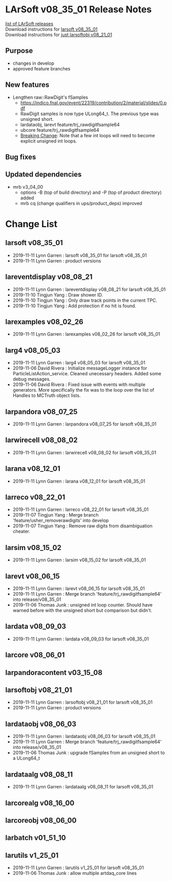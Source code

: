 # LArSoft v08_35_01 Release Notes



[list of LArSoft releases](LArSoft_release_list)  
Download instructions for [larsoft v08_35_01](https://scisoft.fnal.gov/scisoft/bundles/larsoft/v08_35_01/larsoft-v08_35_01.html)  
Download instructions for [just larsoftobj v08_21_01](https://scisoft.fnal.gov/scisoft/bundles/larsoftobj/v08_21_01/larsoftobj-v08_21_01.html)

## Purpose

-   changes in develop
-   approved feature branches

## New features

-   Lengthen raw::RawDigit's fSamples
    -   https://indico.fnal.gov/event/22319/contribution/2/material/slides/0.pdf
    -   RawDigit samples is now type ULong64_t. The previous type was unsigned short.
    -   lardataobj, larevt feature/trj_rawdigitfsample64
    -   ubcore feature/trj_rawdigitfsample64
    -   [Breaking Change](Breaking_Changes#Lengthen-rawRawDigit-fSamples): Note that a few int loops will need to become explicit unsigned int loops.

## Bug fixes

## Updated dependencies

-   mrb v3_04_00
    -   options -B (top of build directory) and -P (top of product directory) added
    -   mrb cq (change qualifiers in ups/product_deps) improved

# Change List

## larsoft v08_35_01

-   2019-11-11 Lynn Garren : larsoft v08_35_01 for larsoft v08_35_01
-   2019-11-11 Lynn Garren : product versions

## lareventdisplay v08_08_21

-   2019-11-11 Lynn Garren : lareventdisplay v08_08_21 for larsoft v08_35_01
-   2019-11-10 Tingjun Yang : Draw shower ID.
-   2019-11-10 Tingjun Yang : Only draw track points in the current TPC.
-   2019-11-10 Tingjun Yang : Add protection if no hit is found.

## larexamples v08_02_26

-   2019-11-11 Lynn Garren : larexamples v08_02_26 for larsoft v08_35_01

## larg4 v08_05_03

-   2019-11-11 Lynn Garren : larg4 v08_05_03 for larsoft v08_35_01
-   2019-11-06 David Rivera : Initialize messageLogger instance for ParticleListAction_service. Cleaned unecessary headers. Added some debug messages.
-   2019-11-06 David Rivera : Fixed issue with events with multiple generators. More specifically the fix was to the loop over the list of Handles to MCTruth object lists.

## larpandora v08_07_25

-   2019-11-11 Lynn Garren : larpandora v08_07_25 for larsoft v08_35_01

## larwirecell v08_08_02

-   2019-11-11 Lynn Garren : larwirecell v08_08_02 for larsoft v08_35_01

## larana v08_12_01

-   2019-11-11 Lynn Garren : larana v08_12_01 for larsoft v08_35_01

## larreco v08_22_01

-   2019-11-11 Lynn Garren : larreco v08_22_01 for larsoft v08_35_01
-   2019-11-07 Tingjun Yang : Merge branch 'feature/usher_removerawdigits' into develop
-   2019-11-07 Tingjun Yang : Remove raw digits from disambiguation cheater.

## larsim v08_15_02

-   2019-11-11 Lynn Garren : larsim v08_15_02 for larsoft v08_35_01

## larevt v08_06_15

-   2019-11-11 Lynn Garren : larevt v08_06_15 for larsoft v08_35_01
-   2019-11-11 Lynn Garren : Merge branch 'feature/trj_rawdigitfsample64' into release/v08_35_01
-   2019-11-06 Thomas Junk : unsigned int loop counter. Should have warned before with the unsigned short but comparison but didn't.

## lardata v08_09_03

-   2019-11-11 Lynn Garren : lardata v08_09_03 for larsoft v08_35_01

## larcore v08_06_01

## larpandoracontent v03_15_08

## larsoftobj v08_21_01

-   2019-11-11 Lynn Garren : larsoftobj v08_21_01 for larsoft v08_35_01
-   2019-11-11 Lynn Garren : product versions

## lardataobj v08_06_03

-   2019-11-11 Lynn Garren : lardataobj v08_06_03 for larsoft v08_35_01
-   2019-11-11 Lynn Garren : Merge branch 'feature/trj_rawdigitfsample64' into release/v08_35_01
-   2019-11-06 Thomas Junk : upgrade fSamples from an unsigned short to a ULong64_t

## lardataalg v08_08_11

-   2019-11-11 Lynn Garren : lardataalg v08_08_11 for larsoft v08_35_01

## larcorealg v08_16_00

## larcoreobj v08_06_00

## larbatch v01_51_10

## larutils v1_25_01

-   2019-11-11 Lynn Garren : larutils v1_25_01 for larsoft v08_35_01
-   2019-11-06 Thomas Junk : allow multiple artdaq_core lines

